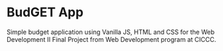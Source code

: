 # BudGET App
Simple budget application using Vanilla JS, HTML and CSS for the Web Development II Final Project from Web Development program at CICCC.
